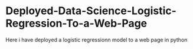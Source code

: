# Deployed-Data-Science-Logistic-Regression-To-a-Web-Page
Here i have deployed a logistic regressionn model to a web page in python
